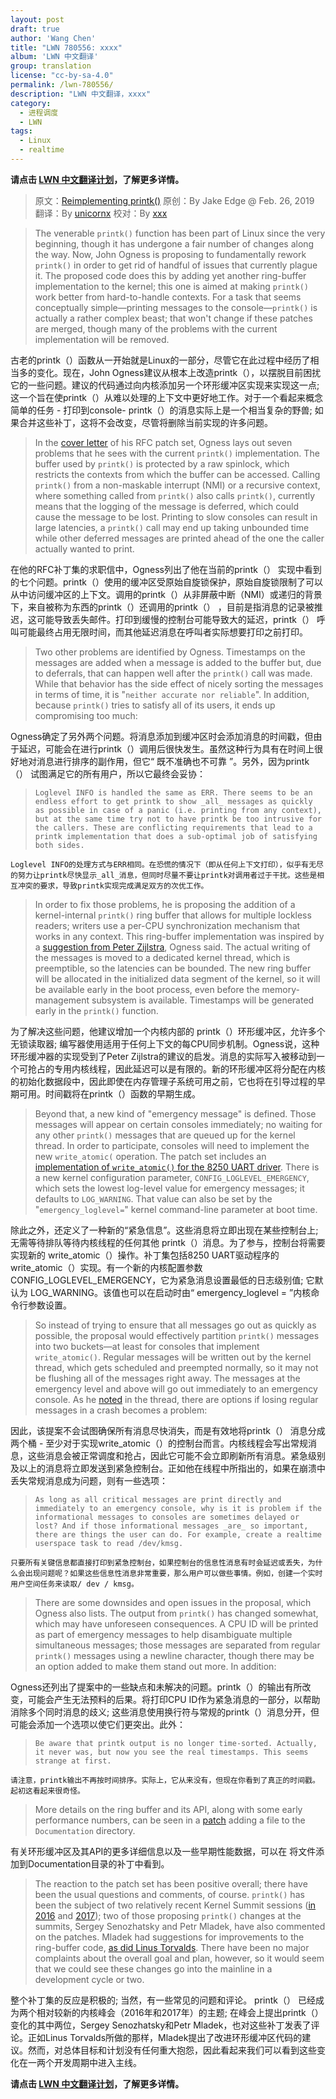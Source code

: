 ```yaml
---
layout: post
draft: true
author: 'Wang Chen'
title: "LWN 780556: xxxx"
album: 'LWN 中文翻译'
group: translation
license: "cc-by-sa-4.0"
permalink: /lwn-780556/
description: "LWN 中文翻译，xxxx"
category:
  - 进程调度
  - LWN
tags:
  - Linux
  - realtime
---
```


**请点击 [LWN 中文翻译计划](/lwn)，了解更多详情。**

> 原文：[Reimplementing printk()](https://lwn.net/Articles/780556/)
> 原创：By Jake Edge @ Feb. 26, 2019
> 翻译：By [unicornx](https://github.com/unicornx)
> 校对：By [xxx](https://github.com/xxx)

> The venerable `printk()` function has been part of Linux since the very beginning, though it has undergone a fair number of changes along the way. Now, John Ogness is proposing to fundamentally rework `printk()` in order to get rid of handful of issues that currently plague it. The proposed code does this by adding yet another ring-buffer implementation to the kernel; this one is aimed at making `printk()` work better from hard-to-handle contexts. For a task that seems conceptually simple—printing messages to the console—`printk()` is actually a rather complex beast; that won't change if these patches are merged, though many of the problems with the current implementation will be removed.

古老的printk（）函数从一开始就是Linux的一部分，尽管它在此过程中经历了相当多的变化。现在，John Ogness建议从根本上改造printk（），以摆脱目前困扰它的一些问题。建议的代码通过向内核添加另一个环形缓冲区实现来实现这一点; 这一个旨在使printk（）从难以处理的上下文中更好地工作。对于一个看起来概念简单的任务 - 打印到console- printk（）的消息实际上是一个相当复杂的野兽; 如果合并这些补丁，这将不会改变，尽管将删除当前实现的许多问题。

> In the [cover letter](https://lwn.net/ml/linux-kernel/20190212143003.48446-1-john.ogness@linutronix.de/) of his RFC patch set, Ogness lays out seven problems that he sees with the current `printk()` implementation. The buffer used by `printk()` is protected by a raw spinlock, which restricts the contexts from which the buffer can be accessed. Calling `printk()` from a non-maskable interrupt (NMI) or a recursive context, where something called from `printk()` also calls `printk()`, currently means that the logging of the message is deferred, which could cause the message to be lost. Printing to slow consoles can result in large latencies, a `printk()` call may end up taking unbounded time while other deferred messages are printed ahead of the one the caller actually wanted to print.

在他的RFC补丁集的求职信中，Ogness列出了他在当前的printk（） 实现中看到的七个问题。printk（）使用的缓冲区受原始自旋锁保护，原始自旋锁限制了可以从中访问缓冲区的上下文。调用的printk（）从非屏蔽中断（NMI）或递归的背景下，来自被称为东西的printk（）还调用的printk（） ，目前是指消息的记录被推迟，这可能导致丢失邮件。打印到缓慢的控制台可能导致大的延迟，printk（） 呼叫可能最终占用无限时间，而其他延迟消息在呼叫者实际想要打印之前打印。

> Two other problems are identified by Ogness. Timestamps on the messages are added when a message is added to the buffer but, due to deferrals, that can happen well after the `printk()` call was made. While that behavior has the side effect of nicely sorting the messages in terms of time, it is "`neither accurate nor reliable`". In addition, because `printk()` tries to satisfy all of its users, it ends up compromising too much:

Ogness确定了另外两个问题。将消息添加到缓冲区时会添加消息的时间戳，但由于延迟，可能会在进行printk（）调用后很快发生。虽然这种行为具有在时间上很好地对消息进行排序的副作用，但它“ 既不准确也不可靠 ”。另外，因为printk（） 试图满足它的所有用户，所以它最终会妥协：

>     Loglevel INFO is handled the same as ERR. There seems to be an endless effort to get printk to show _all_ messages as quickly as possible in case of a panic (i.e. printing from any context), but at the same time try not to have printk be too intrusive for the callers. These are conflicting requirements that lead to a printk implementation that does a sub-optimal job of satisfying both sides.

    Loglevel INFO的处理方式与ERR相同。在恐慌的情况下（即从任何上下文打印），似乎有无尽的努力让printk尽快显示_all_消息，但同时尽量不要让printk对调用者过于干扰。这些是相互冲突的要求，导致printk实现完成满足双方的次优工作。

> In order to fix those problems, he is proposing the addition of a kernel-internal `printk()` ring buffer that allows for multiple lockless readers; writers use a per-CPU synchronization mechanism that works in any context. This ring-buffer implementation was inspired by a [suggestion from Peter Zijlstra](https://lwn.net/ml/linux-kernel/20181017140044.GK3121%40hirez.programming.kicks-ass.net/), Ogness said. The actual writing of the messages is moved to a dedicated kernel thread, which is preemptible, so the latencies can be bounded. The new ring buffer will be allocated in the initialized data segment of the kernel, so it will be available early in the boot process, even before the memory-management subsystem is available. Timestamps will be generated early in the `printk()` function.

为了解决这些问题，他建议增加一个内核内部的 printk（）环形缓冲区，允许多个无锁读取器; 编写器使用适用于任何上下文的每CPU同步机制。Ogness说，这种环形缓冲器的实现受到了Peter Zijlstra的建议的启发。消息的实际写入被移动到一个可抢占的专用内核线程，因此延迟可以是有限的。新的环形缓冲区将分配在内核的初始化数据段中，因此即使在内存管理子系统可用之前，它也将在引导过程的早期可用。时间戳将在printk（）函数的早期生成。

> Beyond that, a new kind of "emergency message" is defined. Those messages will appear on certain consoles immediately; no waiting for any other `printk()` messages that are queued up for the kernel thread. In order to participate, consoles will need to implement the new `write_atomic(` operation. The patch set includes an [implementation of `write_atomic()` for the 8250 UART driver](https://lwn.net/ml/linux-kernel/20190212143003.48446-21-john.ogness@linutronix.de/). There is a new kernel configuration parameter, `CONFIG_LOGLEVEL_EMERGENCY`, which sets the lowest log-level value for emergency messages; it defaults to `LOG_WARNING`. That value can also be set by the "`emergency_loglevel=`" kernel command-line parameter at boot time.

除此之外，还定义了一种新的“紧急信息”。这些消息将立即出现在某些控制台上; 无需等待排队等待内核线程的任何其他 printk（）消息。为了参与，控制台将需要实现新的 write_atomic（）操作。补丁集包括8250 UART驱动程序的write_atomic（）实现。有一个新的内核配置参数CONFIG_LOGLEVEL_EMERGENCY，它为紧急消息设置最低的日志级别值; 它默认为 LOG_WARNING。该值也可以在启动时由“ emergency_loglevel = ”内核命令行参数设置。

> So instead of trying to ensure that all messages go out as quickly as possible, the proposal would effectively partition `printk()` messages into two buckets—at least for consoles that implement `write_atomic()`. Regular messages will be written out by the kernel thread, which gets scheduled and preempted normally, so it may not be flushing all of the messages right away. The messages at the emergency level and above will go out immediately to an emergency console. As he [noted](https://lwn.net/ml/linux-kernel/87d0nv248b.fsf@linutronix.de/) in the thread, there are options if losing regular messages in a crash becomes a problem:

因此，该提案不会试图确保所有消息尽快消失，而是有效地将printk（） 消息分成两个桶 - 至少对于实现write_atomic（）的控制台而言。内核线程会写出常规消息，这些消息会被正常调度和抢占，因此它可能不会立即刷新所有消息。紧急级别及以上的消息将立即发送到紧急控制台。正如他在线程中所指出的，如果在崩溃中丢失常规消息成为问题，则有一些选项：

>     As long as all critical messages are print directly and immediately to an emergency console, why is it is problem if the informational messages to consoles are sometimes delayed or lost? And if those informational messages _are_ so important, there are things the user can do. For example, create a realtime userspace task to read /dev/kmsg.

    只要所有关键信息都直接打印到紧急控制台，如果控制台的信息性消息有时会延迟或丢失，为什么会出现问题呢？如果这些信息性消息非常重要，那么用户可以做些事情。例如，创建一个实时用户空间任务来读取/ dev / kmsg。

> There are some downsides and open issues in the proposal, which Ogness also lists. The output from `printk()` has changed somewhat, which may have unforeseen consequences. A CPU ID will be printed as part of emergency messages to help disambiguate multiple simultaneous messages; those messages are separated from regular `printk()` messages using a newline character, though there may be an option added to make them stand out more. In addition:

Ogness还列出了提案中的一些缺点和未解决的问题。printk（）的输出有所改变，可能会产生无法预料的后果。将打印CPU ID作为紧急消息的一部分，以帮助消除多个同时消息的歧义; 这些消息使用换行符与常规的printk（）消息分开，但可能会添加一个选项以使它们更突出。此外：

>     Be aware that printk output is no longer time-sorted. Actually, it never was, but now you see the real timestamps. This seems strange at first.

    请注意，printk输出不再按时间排序。实际上，它从来没有，但现在你看到了真正的时间戳。起初这看起来很奇怪。

> More details on the ring buffer and its API, along with some early performance numbers, can be seen in a [patch](https://lwn.net/ml/linux-kernel/20190212143003.48446-2-john.ogness@linutronix.de/) adding a file to the `Documentation` directory.

有关环形缓冲区及其API的更多详细信息以及一些早期性能数据，可以在 将文件添加到Documentation目录的补丁中看到。

> The reaction to the patch set has been positive overall; there have been the usual questions and comments, of course. `printk()` has been the subject of two relatively recent Kernel Summit sessions ([in 2016](https://lwn.net/Articles/705938/) and [2017](https://lwn.net/Articles/737822/)); two of those proposing `printk()` changes at the summits, Sergey Senozhatsky and Petr Mladek, have also commented on the patches. Mladek had suggestions for improvements to the ring-buffer code, [as did Linus Torvalds](https://lwn.net/ml/linux-kernel/CAHk-=whToBNHN_X_BQkO4zSyhSBaGqTH8XEtxg2_AxoBdDnEdg@mail.gmail.com/). There have been no major complaints about the overall goal and plan, however, so it would seem that we could see these changes go into the mainline in a development cycle or two.

整个补丁集的反应是积极的; 当然，有一些常见的问题和评论。 printk（） 已经成为两个相对较新的内核峰会（2016年和2017年）的主题; 在峰会上提出printk（）变化的其中两位，Sergey Senozhatsky和Petr Mladek，也对这些补丁发表了评论。正如Linus Torvalds所做的那样，Mladek提出了改进环形缓冲区代码的建议。然而，对总体目标和计划没有任何重大抱怨，因此看起来我们可以看到这些变化在一两个开发周期中进入主线。

**请点击 [LWN 中文翻译计划](/lwn)，了解更多详情。**

[1]: https://git.kernel.org/pub/scm/linux/kernel/git/torvalds/linux.git/commit/?id=0a0337e0d1d134465778a16f5cbea95086e8e9e0
[2]: https://git.kernel.org/pub/scm/linux/kernel/git/torvalds/linux.git/commit/?id=aac453635549699c13a84ea1456d5b0e574ef855
[3]: https://kernelnewbies.org/Linux_4.6#Improve_the_reliability_of_the_Out_Of_Memory_task_killer
[4]: https://lwn.net/Articles/668133/
[5]: https://lwn.net/Articles/627419/
[6]: https://lwn.net/Articles/666024/
